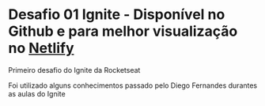# Desafio 01 Ignite - Disponível no Github e para melhor visualização no [Netlify](https://desafio-ignite.netlify.app/)
Primeiro desafio do Ignite da Rocketseat

Foi utilizado alguns conhecimentos passado pelo Diego Fernandes durantes as aulas do Ignite
